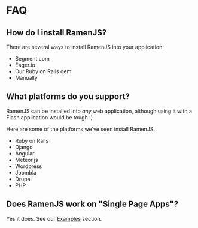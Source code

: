 # FAQ

## How do I install RamenJS?

There are several ways to install RamenJS into your
application:

* Segment.com
* Eager.io
* Our Ruby on Rails gem
* Manually

## What platforms do you support?

RamenJS can be installed into *any* web application,
although using it with a Flash application would be tough :)

Here are some of the platforms we've seen install
RamenJS:

* Ruby on Rails
* Django
* Angular
* Meteor.js
* Wordpress
* Joombla
* Drupal
* PHP

## Does RamenJS work on "Single Page Apps"?

Yes it does. See our [Examples](#examples) section.

